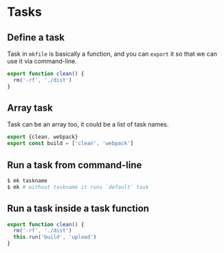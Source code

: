 # Tasks

## Define a task

Task in `mkfile` is basically a function, and you can `export` it so that we can use it via command-line.

```js
export function clean() {
  rm('-rf', './dist')
}
```

## Array task

Task can be an array too, it could be a list of task names.

```js
export {clean, webpack}
export const build = ['clean', 'webpack']
````

## Run a task from command-line

```bash
$ mk taskname
$ mk # without taskname it runs `default` task
```

## Run a task inside a task function

```js
export function clean() {
  rm('-rf', './dist')
  this.run('build', 'upload')
}
```
